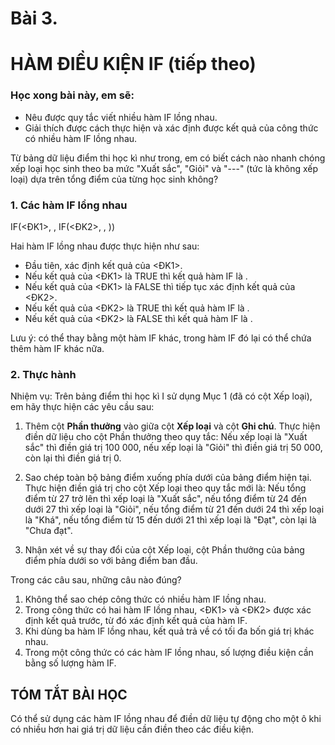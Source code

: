 # Bài 3.
# HÀM ĐIỀU KIỆN IF (tiếp theo)

### Học xong bài này, em sẽ:

- Nêu được quy tắc viết nhiều hàm IF lồng nhau.
- Giải thích được cách thực hiện và xác định được kết quả của công thức có nhiều hàm IF lồng nhau.

Từ bảng dữ liệu điểm thi học kì như trong, em có biết cách nào nhanh chóng xếp loại học sinh theo ba mức "Xuất sắc", "Giỏi" và "---" (tức là không xếp loại) dựa trên tổng điểm của từng học sinh không?

### 1. Các hàm IF lồng nhau

IF(<ĐK1>, <GT1>, IF(<ĐK2>, <GT2>, <GT3>))

Hai hàm IF lồng nhau được thực hiện như sau:

- Đầu tiên, xác định kết quả của <ĐK1>.
- Nếu kết quả của <ĐK1> là TRUE thì kết quả hàm IF là <GT1>.
- Nếu kết quả của <ĐK1> là FALSE thì tiếp tục xác định kết quả của <ĐK2>.
- Nếu kết quả của <ĐK2> là TRUE thì kết quả hàm IF là <GT2>.
- Nếu kết quả của <ĐK2> là FALSE thì kết quả hàm IF là <GT3>.

Lưu ý: <GT3> có thể thay bằng một hàm IF khác, trong hàm IF đó lại có thể chứa thêm hàm IF khác nữa.

### 2. Thực hành

Nhiệm vụ: Trên bảng điểm thi học kì I sử dụng Mục 1 (đã có cột Xếp loại), em hãy thực hiện các yêu cầu sau:

1) Thêm cột **Phần thưởng** vào giữa cột **Xếp loại** và cột **Ghi chú**. Thực hiện điền dữ liệu cho cột Phần thưởng theo quy tắc: Nếu xếp loại là "Xuất sắc" thì điền giá trị 100 000, nếu xếp loại là "Giỏi" thì điền giá trị 50 000, còn lại thì điền giá trị 0.

2) Sao chép toàn bộ bảng điểm xuống phía dưới của bảng điểm hiện tại. Thực hiện điền giá trị cho cột Xếp loại theo quy tắc mới là: Nếu tổng điểm từ 27 trở lên thì xếp loại là "Xuất sắc", nếu tổng điểm từ 24 đến dưới 27 thì xếp loại là "Giỏi", nếu tổng điểm từ 21 đến dưới 24 thì xếp loại là "Khá", nếu tổng điểm từ 15 đến dưới 21 thì xếp loại là "Đạt", còn lại là "Chưa đạt".

3) Nhận xét về sự thay đổi của cột Xếp loại, cột Phần thưởng của bảng điểm phía dưới so với bảng điểm ban đầu.

Trong các câu sau, những câu nào đúng?

1) Không thể sao chép công thức có nhiều hàm IF lồng nhau.
2) Trong công thức có hai hàm IF lồng nhau, <ĐK1> và <ĐK2> được xác định kết quả trước, từ đó xác định kết quả của hàm IF.
3) Khi dùng ba hàm IF lồng nhau, kết quả trả về có tối đa bốn giá trị khác nhau.
4) Trong một công thức có các hàm IF lồng nhau, số lượng điều kiện cần bằng số lượng hàm IF.

## TÓM TẮT BÀI HỌC

Có thể sử dụng các hàm IF lồng nhau để điền dữ liệu tự động cho một ô khi có nhiều hơn hai giá trị dữ liệu cần điền theo các điều kiện.
